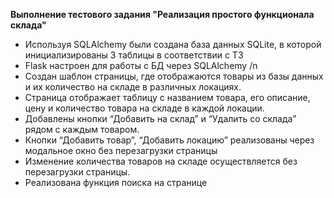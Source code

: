 **Выполнение тестового задания "Реализация простого функционала склада"**
* Используя SQLAlchemy были создана база данных SQLite, в которой инициализированы 3 таблицы в соответствии с ТЗ 
* Flask настроен для работы с БД через SQLAlchemy /n
* Создан шаблон страницы, где отображаются товары из базы данных и их количество на складе в различных локациях. 
* Страница отображает таблицу с названием товара, его описание, цену и количество товара на складе в каждой локации. 
* Добавлены кнопки “Добавить на склад” и “Удалить со склада” рядом с каждым товаром. 
* Кнопки “Добавить товар”, “Добавить локацию” реализованы через модальное окно без перезагрузки страницы 
* Изменение количества товаров на складе осуществляется без перезагрузки страницы. 
* Реализована функция поиска на странице 
